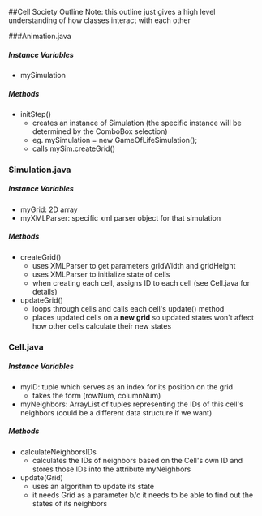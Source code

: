 

##Cell Society Outline
Note: this outline just gives a high level understanding of how classes interact with each other

###Animation.java

##### Instance Variables
  * mySimulation
  
##### Methods

  * initStep()
	  * creates an instance of Simulation (the specific instance will be determined by the ComboBox selection)
      * eg. mySimulation = new GameOfLifeSimulation();
	  * calls mySim.createGrid()
	  
### Simulation.java
##### Instance Variables
  * myGrid: 2D array
  * myXMLParser: specific xml parser object for that simulation
  
##### Methods
  * createGrid()
	  * uses XMLParser to get parameters gridWidth and gridHeight
	  * uses XMLParser to initialize state of cells
	  * when creating each cell, assigns ID to each cell (see Cell.java for details)
  * updateGrid()
	  * loops through cells and calls each cell's update() method
	  * places updated cells on a **new grid** so updated states won't affect how other cells calculate their new states

### Cell.java
##### Instance Variables
  * myID:  tuple which serves as an index for its position on the grid 
	  * takes the form (rowNum, columnNum)
  * myNeighbors: ArrayList of tuples representing the IDs of this cell's neighbors (could be a different data structure if we want)
  
##### Methods
  * calculateNeighborsIDs
	  * calculates the IDs of neighbors based on the Cell's own ID and stores those IDs into the attribute myNeighbors
  * update(Grid)
	  * uses an algorithm to update its state
	  * it needs Grid as a parameter b/c it needs to be able to find out the states of its neighbors
